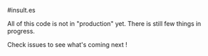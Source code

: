 #insult.es

All of this code is not in "production" yet.
There is still few things in progress.


Check issues to see what's coming next !
